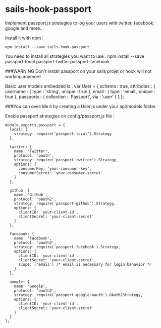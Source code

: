 # sails-hook-passport

Implement passport.js strategies to log your users with twitter, facebook, google and more...

Install it with npm : 

    npm install --save sails-hook-passport

You need to install all strategies you want to use : 
    npm install --save passport-local passport-twitter passport-facebook

###WARNING 
Don't install passport on your sails projet or hook will not working anymore

Basic user models embedded is : 
    var User = {
      schema : true,
      attributes : {
          username  : {
              type   : 'string',
              unique : true
          },
          email     : {
              type   : 'email',
              unique : true
          },
          passports : {
              collection : 'Passport',
              via        : 'user'
          }
      }
    };

###You can override it by creating a User.js under your api/models folder.
  
Enable passport strategies on config/passport.js file :
    
    module.exports.passport = {
      local: {
        strategy: require('passport-local').Strategy
      },

      twitter: {
        name: 'Twitter',
        protocol: 'oauth',
        strategy: require('passport-twitter').Strategy,
        options: {
          consumerKey: 'your-consumer-key',
          consumerSecret: 'your-consumer-secret'
        }
      },
    
      github: {
        name: 'GitHub',
        protocol: 'oauth2',
        strategy: require('passport-github').Strategy,
        options: {
          clientID: 'your-client-id',
          clientSecret: 'your-client-secret'
        }
      },
    
      facebook: {
        name: 'Facebook',
        protocol: 'oauth2',
        strategy: require('passport-facebook').Strategy,
        options: {
          clientID: 'your-client-id',
          clientSecret: 'your-client-secret',
          scope: ['email'] /* email is necessary for login behavior */
        }
      },
    
      google: {
        name: 'Google',
        protocol: 'oauth2',
        strategy: require('passport-google-oauth').OAuth2Strategy,
        options: {
          clientID: 'your-client-id',
          clientSecret: 'your-client-secret'
        }
      }
    };
  